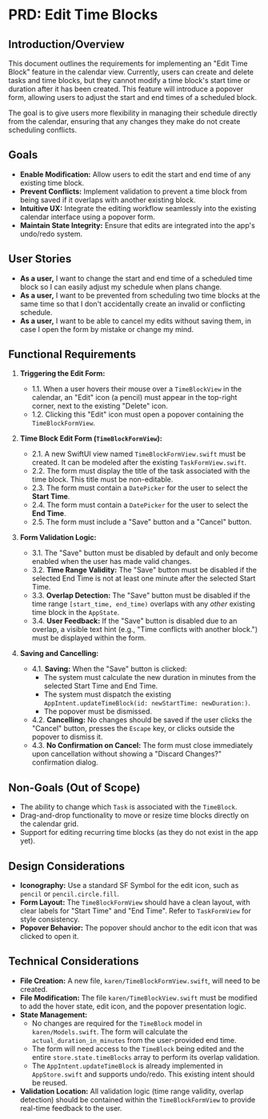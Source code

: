 # PRD: Edit Time Blocks

## Introduction/Overview

This document outlines the requirements for implementing an "Edit Time Block" feature in the calendar view. Currently, users can create and delete tasks and time blocks, but they cannot modify a time block's start time or duration after it has been created. This feature will introduce a popover form, allowing users to adjust the start and end times of a scheduled block.

The goal is to give users more flexibility in managing their schedule directly from the calendar, ensuring that any changes they make do not create scheduling conflicts.

## Goals

*   **Enable Modification:** Allow users to edit the start and end time of any existing time block.
*   **Prevent Conflicts:** Implement validation to prevent a time block from being saved if it overlaps with another existing block.
*   **Intuitive UX:** Integrate the editing workflow seamlessly into the existing calendar interface using a popover form.
*   **Maintain State Integrity:** Ensure that edits are integrated into the app's undo/redo system.

## User Stories

*   **As a user,** I want to change the start and end time of a scheduled time block so I can easily adjust my schedule when plans change.
*   **As a user,** I want to be prevented from scheduling two time blocks at the same time so that I don't accidentally create an invalid or conflicting schedule.
*   **As a user,** I want to be able to cancel my edits without saving them, in case I open the form by mistake or change my mind.

## Functional Requirements

1.  **Triggering the Edit Form:**
    *   1.1. When a user hovers their mouse over a `TimeBlockView` in the calendar, an "Edit" icon (a pencil) must appear in the top-right corner, next to the existing "Delete" icon.
    *   1.2. Clicking this "Edit" icon must open a popover containing the `TimeBlockFormView`.

2.  **Time Block Edit Form (`TimeBlockFormView`):**
    *   2.1. A new SwiftUI view named `TimeBlockFormView.swift` must be created. It can be modeled after the existing `TaskFormView.swift`.
    *   2.2. The form must display the title of the task associated with the time block. This title must be non-editable.
    *   2.3. The form must contain a `DatePicker` for the user to select the **Start Time**.
    *   2.4. The form must contain a `DatePicker` for the user to select the **End Time**.
    *   2.5. The form must include a "Save" button and a "Cancel" button.

3.  **Form Validation Logic:**
    *   3.1. The "Save" button must be disabled by default and only become enabled when the user has made valid changes.
    *   3.2. **Time Range Validity:** The "Save" button must be disabled if the selected End Time is not at least one minute after the selected Start Time.
    *   3.3. **Overlap Detection:** The "Save" button must be disabled if the time range `[start_time, end_time)` overlaps with any *other* existing time block in the `AppState`.
    *   3.4. **User Feedback:** If the "Save" button is disabled due to an overlap, a visible text hint (e.g., "Time conflicts with another block.") must be displayed within the form.

4.  **Saving and Cancelling:**
    *   4.1. **Saving:** When the "Save" button is clicked:
        *   The system must calculate the new duration in minutes from the selected Start Time and End Time.
        *   The system must dispatch the existing `AppIntent.updateTimeBlock(id: newStartTime: newDuration:)`.
        *   The popover must be dismissed.
    *   4.2. **Cancelling:** No changes should be saved if the user clicks the "Cancel" button, presses the `Escape` key, or clicks outside the popover to dismiss it.
    *   4.3. **No Confirmation on Cancel:** The form must close immediately upon cancellation without showing a "Discard Changes?" confirmation dialog.

## Non-Goals (Out of Scope)

*   The ability to change which `Task` is associated with the `TimeBlock`.
*   Drag-and-drop functionality to move or resize time blocks directly on the calendar grid.
*   Support for editing recurring time blocks (as they do not exist in the app yet).

## Design Considerations

*   **Iconography:** Use a standard SF Symbol for the edit icon, such as `pencil` or `pencil.circle.fill`.
*   **Form Layout:** The `TimeBlockFormView` should have a clean layout, with clear labels for "Start Time" and "End Time". Refer to `TaskFormView` for style consistency.
*   **Popover Behavior:** The popover should anchor to the edit icon that was clicked to open it.

## Technical Considerations

*   **File Creation:** A new file, `karen/TimeBlockFormView.swift`, will need to be created.
*   **File Modification:** The file `karen/TimeBlockView.swift` must be modified to add the hover state, edit icon, and the popover presentation logic.
*   **State Management:**
    *   No changes are required for the `TimeBlock` model in `karen/Models.swift`. The form will calculate the `actual_duration_in_minutes` from the user-provided end time.
    *   The form will need access to the `TimeBlock` being edited and the entire `store.state.timeBlocks` array to perform its overlap validation.
    *   The `AppIntent.updateTimeBlock` is already implemented in `AppStore.swift` and supports undo/redo. This existing intent should be reused.
*   **Validation Location:** All validation logic (time range validity, overlap detection) should be contained within the `TimeBlockFormView` to provide real-time feedback to the user.
